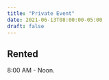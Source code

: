```yaml
---
title: "Private Event"
date: 2021-06-13T08:00:00-05:00
draft: false
---
```

## Rented  
8:00 AM - Noon.
